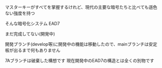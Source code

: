 マスターキーがすべてを掌握するけれど、現代の主要な暗号たちと比べても遜色ない強度を持つ

そんな暗号化システム EAD7

まだ完成してない(開発中)

開発ブランチ(develop等)に開発中の機能は移動したので、mainブランチは安定板が出るまで何もありません

7Aブランチは破棄した構想です 現在開発中のEAD7の構造とは全くの別物です